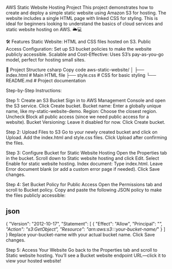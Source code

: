 AWS Static Website Hosting Project
This project demonstrates how to create and deploy a simple static website using Amazon S3 for hosting. The website includes a single HTML page with linked CSS for styling. This is ideal for beginners looking to understand the basics of cloud services and static website hosting on AWS. 🌥️💻

🛠️ Features
Static Website: HTML and CSS files hosted on S3.
Public Access Configuration: Set up S3 bucket policies to make the website publicly accessible.
Scalable and Cost-Effective: Uses S3’s pay-as-you-go model, perfect for hosting small sites.

📁 Project Structure
csharp
Copy code
aws-static-website/
│
├── index.html           # Main HTML file
├── style.css            # CSS for basic styling
└── README.md            # Project documentation

 Step-by-Step Instructions:

Step 1: Create an S3 Bucket
Sign in to AWS Management Console and open the S3 service.
Click Create bucket.
Bucket name: Enter a globally unique name, like my-static-website-demo.
Region: Choose the closest region.
Uncheck Block all public access (since we need public access for a website).
Bucket Versioning: Leave it disabled for now.
Click Create bucket.

Step 2: Upload Files to S3
Go to your newly created bucket and click on Upload.
Add the index.html and style.css files.
Click Upload after confirming the files.

Step 3: Configure Bucket for Static Website Hosting
Open the Properties tab in the bucket.
Scroll down to Static website hosting and click Edit.
Select Enable for static website hosting.
Index document: Type index.html.
Leave Error document blank (or add a custom error page if needed).
Click Save changes.

Step 4: Set Bucket Policy for Public Access
Open the Permissions tab and scroll to Bucket policy.
Copy and paste the following JSON policy to make the files publicly accessible:

json
-------

{
  "Version": "2012-10-17",
  "Statement": [
    {
      "Effect": "Allow",
      "Principal": "*",
      "Action": "s3:GetObject",
      "Resource": "arn:aws:s3:::your-bucket-name/*"
    }
  ]
}
Replace your-bucket-name with your actual bucket name.
Click Save changes.

Step 5: Access Your Website
Go back to the Properties tab and scroll to Static website hosting.
You’ll see a Bucket website endpoint URL—click it to view your hosted website! 
